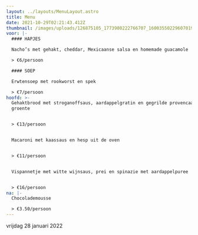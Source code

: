 ```yaml
---
layout: ../layouts/MenuLayout.astro
title: Menu
date: 2021-10-29T02:21:43.412Z
thumbnail: /images/uploads/126875105_1773980222766707_1600355022960701966_n.jpg
voor: |-
  #### HAPJES 

  Nacho’s met gehakt, cheddar, Mexicaanse salsa en homemade guacamole

  > €6/persoon

  #### SOEP 

  Erwtensoep met rookworst en spek

  > €7/persoon
hoofd: >-
  Gehaktbrood met stroganoffsaus, aardappelgratin en gegrilde provencaalse
  groente 


  > €13/persoon 


  Macaroni met kaassaus en hesp uit de oven 


  > €11/persoon 


  Vispannetje met witte wijnsaus, prei en spinazie met aardappelpuree 


  > €16/persoon
na: |-
  Chocolademousse 

  > €3.50/persoon
---
```

vrijdag 28 januari 2022